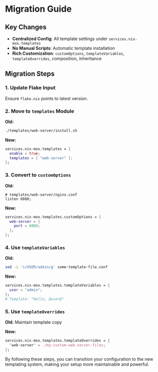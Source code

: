 # Migration Guide

## Key Changes

- **Centralized Config**: All template settings under `services.nix-mox.templates`
- **No Manual Scripts**: Automatic template installation
- **Rich Customization**: `customOptions`, `templateVariables`, `templateOverrides`, composition, inheritance

## Migration Steps

### 1. Update Flake Input

Ensure `flake.nix` points to latest version.

### 2. Move to `templates` Module

**Old:**

```bash
./templates/web-server/install.sh
```

**New:**

```nix
services.nix-mox.templates = {
  enable = true;
  templates = [ "web-server" ];
};
```

### 3. Convert to `customOptions`

**Old:**

```nginx
# templates/web-server/nginx.conf
listen 8080;
```

**New:**

```nix
services.nix-mox.templates.customOptions = {
  web-server = {
    port = 8080;
  };
};
```

### 4. Use `templateVariables`

**Old:**

```bash
sed -i 's/USER/admin/g' some-template-file.conf
```

**New:**

```nix
services.nix-mox.templates.templateVariables = {
  user = "admin";
};
# Template: "Hello, @user@"
```

### 5. Use `templateOverrides`

**Old:** Maintain template copy

**New:**

```nix
services.nix-mox.templates.templateOverrides = {
  "web-server" = ./my-custom-web-server-files;
};
```

By following these steps, you can transition your configuration to the new templating system, making your setup more maintainable and powerful.
